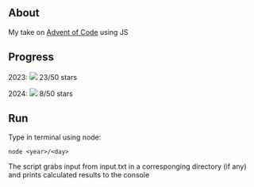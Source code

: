 ## About

My take on [Advent of Code](https://adventofcode.com/) using JS

## Progress

2023: ![](https://geps.dev/progress/46) 23/50 stars

2024: ![](https://geps.dev/progress/16) 8/50 stars

## Run

Type in terminal using node:

```
node <year>/<day>
```

The script grabs input from input.txt in a corresponging directory (if any) and prints calculated results to the console
